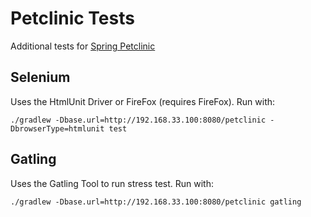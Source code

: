 # Petclinic Tests

Additional tests for [Spring Petclinic](https://github.com/Diabol/spring-petclinic)

## Selenium

Uses the HtmlUnit Driver or FireFox (requires FireFox).
Run with:
```
./gradlew -Dbase.url=http://192.168.33.100:8080/petclinic -DbrowserType=htmlunit test
```

## Gatling

Uses the Gatling Tool to run stress test.
Run with:
```
./gradlew -Dbase.url=http://192.168.33.100:8080/petclinic gatling
```
